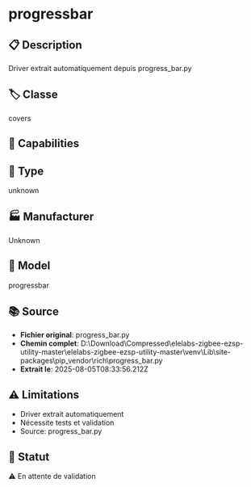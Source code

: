 # progressbar

## 📋 Description
Driver extrait automatiquement depuis progress_bar.py

## 🏷️ Classe
covers

## 🔧 Capabilities


## 📡 Type
unknown

## 🏭 Manufacturer
Unknown

## 📱 Model
progressbar

## 📚 Source
- **Fichier original**: progress_bar.py
- **Chemin complet**: D:\Download\Compressed\elelabs-zigbee-ezsp-utility-master\elelabs-zigbee-ezsp-utility-master\venv\Lib\site-packages\pip\_vendor\rich\progress_bar.py
- **Extrait le**: 2025-08-05T08:33:56.212Z

## ⚠️ Limitations
- Driver extrait automatiquement
- Nécessite tests et validation
- Source: progress_bar.py

## 🚀 Statut
⚠️ En attente de validation
